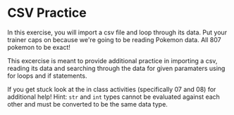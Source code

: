 # CSV Practice

In this exercise, you will import a csv file and loop through its data. Put your trainer caps on because we're going to be reading Pokemon data. All 807 pokemon to be exact!

This excercise is meant to provide additional practice in importing a csv, reading its data and searching through the data for given paramaters using for loops and if statements.

If you get stuck look at the in class activities (specifically 07 and 08) for additional help!
Hint:  `str` and `int` types cannot be evaluated against each other and must be converted to be the same data type.